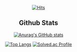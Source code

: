 <div align=center>
  
[![Hits](https://hits.seeyoufarm.com/api/count/incr/badge.svg?url=https%3A%2F%2Fgithub.com%2Fjungsae%2Fhit-counter&count_bg=%2379C83D&title_bg=%23555555&icon=&icon_color=%23E7E7E7&title=hits&edge_flat=false)](https://hits.seeyoufarm.com)
</div>

<div align=center>
  
## Github Stats 
</div>

<div align=center>
  
[![Anurag's GitHub stats](https://github-readme-stats.vercel.app/api?username=jungsae&count_private=true)](https://github.com/anuraghazra/github-readme-stats) 
</div>

<div align=center>
  
[![Top Langs](https://github-readme-stats.vercel.app/api/top-langs/?username=jungsae&layout=compact&langs_count=6)](https://github.com/anuraghazra/github-readme-stats)
[![Solved.ac Profile](http://mazassumnida.wtf/api/v2/generate_badge?boj=jungsae)](https://solved.ac/jungsae/)
</div>
